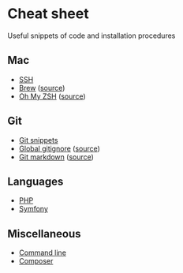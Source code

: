 # Cheat sheet
Useful snippets of code and installation procedures

## Mac ##
* [SSH](content/mac/ssh.md)
* [Brew](content/mac/brew.md) ([source](https://brew.sh))
* [Oh My ZSH](content/mac/zsh.md) ([source](https://ohmyz.sh))

## Git ##
* [Git snippets](content/git/git-snippets.md)
* [Global gitignore](content/git/global-gitignore.md) ([source](https://www.gitignore.io))
* [Git markdown](content/git/git-markdown.md) ([source](https://github.com/tchapi/markdown-cheatsheet/blob/master/README.md))

## Languages ##
* [PHP](content/languages/php.md)
* [Symfony](content/languages/symfony.md)

## Miscellaneous ##
* [Command line](content/miscellaneous/command-line.md)
* [Composer](content/miscellaneous/composer.md)